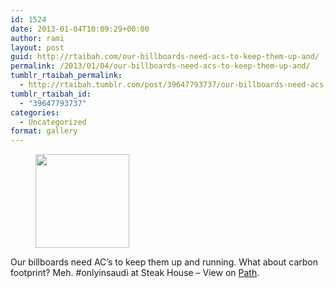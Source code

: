 ```yaml
---
id: 1524
date: 2013-01-04T10:09:29+00:00
author: rami
layout: post
guid: http://rtaibah.com/our-billboards-need-acs-to-keep-them-up-and/
permalink: /2013/01/04/our-billboards-need-acs-to-keep-them-up-and/
tumblr_rtaibah_permalink:
  - http://rtaibah.tumblr.com/post/39647793737/our-billboards-need-acs-to-keep-them-up-and
tumblr_rtaibah_id:
  - "39647793737"
categories:
  - Uncategorized
format: gallery
---
```

<div id='gallery-170' class='gallery galleryid-1524 gallery-columns-3 gallery-size-thumbnail'>
  <figure class='gallery-item'> 
  
  <div class='gallery-icon portrait'>
    <a href='http://139.59.20.41/2013/01/04/our-billboards-need-acs-to-keep-them-up-and/attachment/1525/'><img width="150" height="150" src="http://139.59.20.41/wp-content/uploads/2013/01/tumblr_mg3ivvizPw1qb4qlko1_1280-150x150.jpg" class="attachment-thumbnail size-thumbnail" alt="" srcset="http://139.59.20.41/wp-content/uploads/2013/01/tumblr_mg3ivvizPw1qb4qlko1_1280-150x150.jpg 150w, http://139.59.20.41/wp-content/uploads/2013/01/tumblr_mg3ivvizPw1qb4qlko1_1280-100x100.jpg 100w" sizes="100vw" /></a>
  </div></figure>
</div>

Our billboards need AC&#8217;s to keep them up and running. What about carbon footprint? Meh. #onlyinsaudi at Steak House – View on [Path](https://path.com/p/4aX5EW).